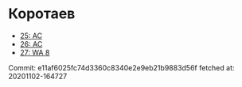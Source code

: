 # Коротаев
- [25: AC](25.md)
- [26: AC](26.md)
- [27: WA 8](27.md)

Commit: e11af6025fc74d3360c8340e2e9eb21b9883d56f
 fetched at: 20201102-164727

